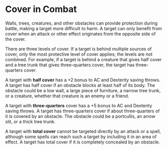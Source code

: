 # Cover in Combat
Walls, trees, creatures, and other obstacles can provide protection during battle, making a target more difficult to harm. A target can only benefit from cover when an attack or other effect originates from the opposite side of the cover.

There are three levels of cover. If a target is behind multiple sources of cover, only the most protective level of cover applies; the levels are not combined. For example, if a target is behind a creature that gives half cover and a tree trunk that gives three-quarters cover, the target has three-quarters cover.

A target with **half cover** has a +2 bonus to AC and Dexterity saving throws. A target has half cover if an obstacle blocks at least half of its body. The obstacle could be a low wall, a large piece of furniture, a narrow tree trunk, or a creature, whether that creature is an enemy or a friend.

A target with **three-quarters** cover has a +5 bonus to AC and Dexterity saving throws. A target has three-quarters cover if about three-quarters of it is covered by an obstacle. The obstacle could be a portcullis, an arrow slit, or a thick tree trunk.

A target with **total cover** cannot be targeted directly by an attack or a spell, although some spells can reach such a target by including it in an area of effect. A target has total cover if it is completely concealed by an obstacle.